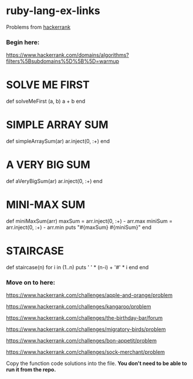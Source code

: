 # ruby-lang-ex-links

Problems from [hackerrank](https://www.hackerrank.com)

### Begin here:

https://www.hackerrank.com/domains/algorithms?filters%5Bsubdomains%5D%5B%5D=warmup
# SOLVE ME FIRST
def solveMeFirst (a, b)
  a + b
end


# SIMPLE ARRAY SUM
def simpleArraySum(ar)
  ar.inject(0, :+)
end


# A VERY BIG SUM
def aVeryBigSum(ar)
  ar.inject(0, :+)
end


# MINI-MAX SUM
def miniMaxSum(arr)
maxSum = arr.inject(0, :+) - arr.max
miniSum = arr.inject(0, :+) - arr.min
 puts "#{maxSum} #{miniSum}"
 end


# STAIRCASE
def staircase(n)
  for i in (1..n)
    puts ' ' * (n-i) + '#' * i
  end
end



### Move on to here:

https://www.hackerrank.com/challenges/apple-and-orange/problem

https://www.hackerrank.com/challenges/kangaroo/problem

https://www.hackerrank.com/challenges/the-birthday-bar/forum

https://www.hackerrank.com/challenges/migratory-birds/problem

https://www.hackerrank.com/challenges/bon-appetit/problem

https://www.hackerrank.com/challenges/sock-merchant/problem

Copy the function code solutions into the file. **You don't need to be able to run it from the repo.**

